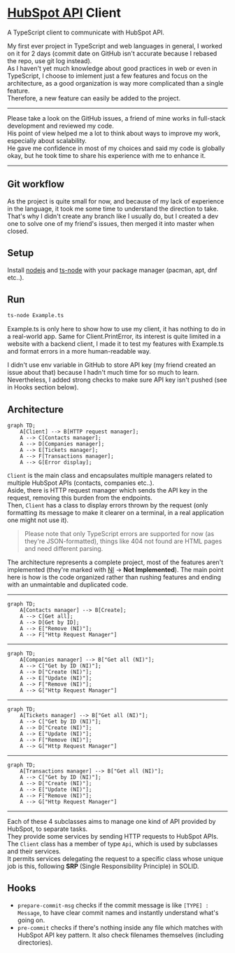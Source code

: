 # [HubSpot API](https://developers.hubspot.com/docs/api/overview) Client

A TypeScript client to communicate with HubSpot API.

My first ever project in TypeScript and web languages in general, I worked on it for 2 days (commit date on GitHub isn't accurate because I rebased the repo, use git log instead).  
As I haven't yet much knowledge about good practices in web or even in TypeScript, I choose to imlement just a few features and focus on the architecture, as a good organization is way more complicated than a single feature.  
Therefore, a new feature can easily be added to the project.  

<hr style="border:0px solid gray">

Please take a look on the GitHub issues, a friend of mine works in full-stack development and reviewed my code.  
His point of view helped me a lot to think about ways to improve my work, especially about scalability.  
He gave me confidence in most of my choices and said my code is globally okay, but he  took time to share his experience with me to enhance it.  

<hr style="border:0px solid gray">

## Git workflow

As the project is quite small for now, and because of my lack of experience in the language, it took me some time to understand the direction to take.  
That's why I didn't create any branch like I usually do, but I created a dev one to solve one of my friend's issues, then merged it into master when closed.  

## Setup
Install <ins>nodejs</ins> and <ins>ts-node</ins> with your package manager (pacman, apt, dnf etc..).

## Run
```bash
ts-node Example.ts
```

Example.ts is only here to show how to use my client, it has nothing to do in a real-world app. Same for Client.PrintError, its interest is quite limited in a website with a backend client, I made it to test my features with Example.ts and format errors in a more human-readable way.  

I didn't use env variable in GitHub to store API key (my friend created an issue about that) because I hadn't much time for so much to learn.  
Nevertheless, I added strong checks to make sure API key isn't pushed (see in Hooks section below).  

## Architecture
```mermaid
graph TD;
    A[Client] --> B[HTTP request manager];
    A --> C[Contacts manager];
    A --> D[Companies manager];
    A --> E[Tickets manager];
    A --> F[Transactions manager];
    A --> G[Error display];
```

`Client` is the main class and encapsulates multiple managers related to multiple HubSpot APIs (contacts, companies etc..).  
Aside, there is HTTP request manager which sends the API key in the request, removing this burden from the endpoints.  
Then, `Client` has a class to display errors thrown by the request (only formatting its message to make it clearer on a terminal, in a real application one might not use it).  
>Please note that only TypeScript errors are supported for now (as they're JSON-formatted), things like 404 not found are HTML pages and need different parsing.  

The architecture represents a complete project, most of the features aren't implemented (they're marked with <ins>NI</ins> -> <b>Not Implemented</b>).
The main point here is how is the code organized rather than rushing features and ending with an unmaintable and duplicated code.

<hr style="border:0px solid gray">

```mermaid
graph TD;
    A[Contacts manager] --> B[Create];
    A --> C[Get all];
    A --> D[Get by ID];
    A --> E["Remove (NI)"];
    A --> F["Http Request Manager"]
```

<hr style="border:0px solid gray">

```mermaid
graph TD;
    A[Companies manager] --> B["Get all (NI)"];
    A --> C["Get by ID (NI)"];
    A --> D["Create (NI)"];
    A --> E["Update (NI)"];
    A --> F["Remove (NI)"];
    A --> G["Http Request Manager"]
```

<hr style="border:0px solid gray">

```mermaid
graph TD;
    A[Tickets manager] --> B["Get all (NI)"];
    A --> C["Get by ID (NI)"];
    A --> D["Create (NI)"];
    A --> E["Update (NI)"];
    A --> F["Remove (NI)"];
    A --> G["Http Request Manager"]
```

<hr style="border:0px solid gray">

```mermaid
graph TD;
    A[Transactions manager] --> B["Get all (NI)"];
    A --> C["Get by ID (NI)"];
    A --> D["Create (NI)"];
    A --> E["Update (NI)"];
    A --> F["Remove (NI)"];
    A --> G["Http Request Manager"]
```

<hr style="border:0px solid gray">

Each of these 4 subclasses aims to manage one kind of API provided by HubSpot, to separate tasks.  
They provide some services by sending HTTP requests to HubSpot APIs.
The `Client` class has a member of type `Api`, which is used by subclasses and their services.  
It permits services delegating the request to a specific class whose unique job is this, following **SRP** (Single Responsibility Principle) in SOLID.

## Hooks
<ul>
<li><code>prepare-commit-msg</code> checks if the commit message is like <code>[TYPE] : Message</code>, to have clear commit names and instantly understand what's going on.</li>
<li><code>pre-commit</code> checks if there's nothing inside any file which matches with HubSpot API key pattern. It also check filenames themselves (including directories).